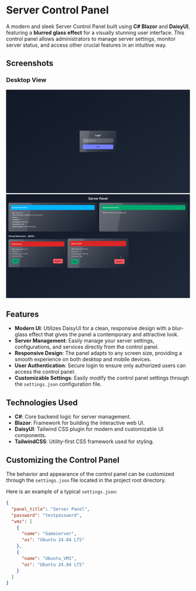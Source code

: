 # Server Control Panel

A modern and sleek Server Control Panel built using **C# Blazor** and **DaisyUI**, featuring a **blurred glass effect** for a visually stunning user interface. This control panel allows administrators to manage server settings, monitor server status, and access other crucial features in an intuitive way.

## Screenshots

### Desktop View
![Desktop Screenshot 1](Images/screenshot_desktop1.png)
![Desktop Screenshot 2](Images/screenshot_desktop2.png)

## Features

- **Modern UI**: Utilizes DaisyUI for a clean, responsive design with a blur-glass effect that gives the panel a contemporary and attractive look.
- **Server Management**: Easily manage your server settings, configurations, and services directly from the control panel.
- **Responsive Design**: The panel adapts to any screen size, providing a smooth experience on both desktop and mobile devices.
- **User Authentication**: Secure login to ensure only authorized users can access the control panel.
- **Customizable Settings**: Easily modify the control panel settings through the `settings.json` configuration file.

## Technologies Used

- **C#**: Core backend logic for server management.
- **Blazor**: Framework for building the interactive web UI.
- **DaisyUI**: Tailwind CSS plugin for modern and customizable UI components.
- **TailwindCSS**: Utility-first CSS framework used for styling.

## Customizing the Control Panel

The behavior and appearance of the control panel can be customized through the `settings.json` file located in the project root directory.

Here is an example of a typical `settings.json`:

```json
{
  "panel_title": "Server Panel",
  "password": "testpassword",
  "vms": [
    {
      "name": "Gameserver",
      "os": "Ubuntu 24.04 LTS"
    },
    {
      "name": "Ubuntu_VM1",
      "os": "Ubuntu 24.04 LTS"
    }
  ]
}
